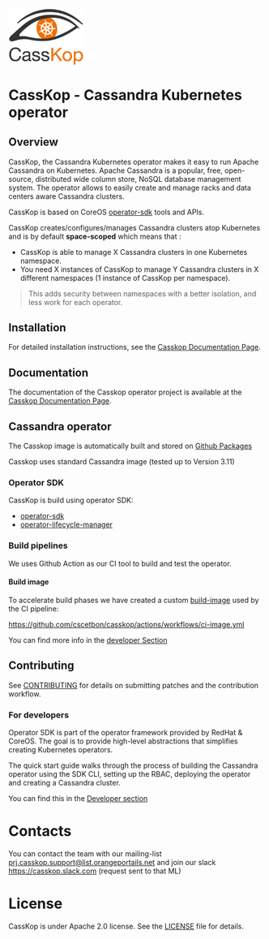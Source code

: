 <img src="static/casskop.png" alt="Logo" width="150"/>

# CassKop - Cassandra Kubernetes operator

## Overview

CassKop, the Cassandra Kubernetes operator makes it easy to run Apache Cassandra on Kubernetes. Apache Cassandra is a popular, free, open-source, distributed wide column store, NoSQL database management system.
The operator allows to easily create and manage racks and data centers aware Cassandra clusters.

CassKop is based on CoreOS
[operator-sdk](https://github.com/operator-framework/operator-sdk) tools and APIs.


CassKop creates/configures/manages Cassandra clusters atop Kubernetes and is by default **space-scoped** which means
that :
- CassKop is able to manage X Cassandra clusters in one Kubernetes namespace.
- You need X instances of CassKop to manage Y Cassandra clusters in X different namespaces (1 instance of CassKop
  per namespace).

> This adds security between namespaces with a better isolation, and less work for each operator.

## Installation

For detailed installation instructions, see the [Casskop Documentation Page](https://orange-opensource.github.io/casskop/docs/2_setup/1_getting_started).

## Documentation

The documentation of the Casskop operator project is available at the [Casskop Documentation Page](https://orange-opensource.github.io/casskop/docs/1_concepts/1_introduction).

## Cassandra operator

The Casskop image is automatically built and stored on [Github Packages](https://github.com/cscetbon/casskop/pkgs/container/casskop)

Casskop uses standard Cassandra image (tested up to Version 3.11)

### Operator SDK

CassKop is build using operator SDK:

- [operator-sdk](https://github.com/operator-framework/operator-sdk)
- [operator-lifecycle-manager](https://github.com/operator-framework/operator-lifecycle-manager)

### Build pipelines

We uses Github Action as our CI tool to build and test the operator.

#### Build image

To accelerate build phases we have created a custom [build-image](docker/ci/Dockerfile) used by the CI pipeline:

https://github.com/cscetbon/casskop/actions/workflows/ci-image.yml

You can find more info in the [developer Section](documentation/development.md)

## Contributing

See [CONTRIBUTING](CONTRIBUTING.md) for details on submitting patches and the contribution workflow.

### For developers

Operator SDK is part of the operator framework provided by RedHat & CoreOS. The goal 
is to provide high-level abstractions that simplifies creating Kubernetes operators.

The quick start guide walks through the process of building the Cassandra operator 
using the SDK CLI, setting up the RBAC, deploying the operator and creating a 
Cassandra cluster.

You can find this in the [Developer section](/casskop/docs/8_contributing/1_developer_guide)

# Contacts

You can contact the team with our mailing-list prj.casskop.support@list.orangeportails.net and join our slack https://casskop.slack.com (request sent to that ML)

# License

CassKop is under Apache 2.0 license. See the [LICENSE](LICENSE) file for details.
